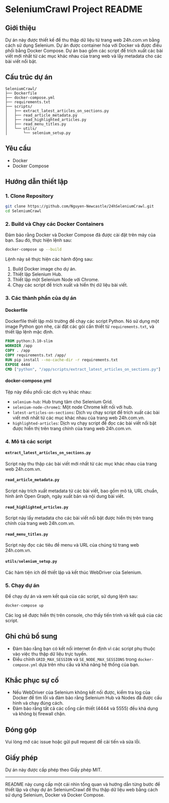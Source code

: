 
# SeleniumCrawl Project README

## Giới thiệu
Dự án này được thiết kế để thu thập dữ liệu từ trang web 24h.com.vn bằng cách sử dụng Selenium. Dự án được container hóa với Docker và được điều phối bằng Docker Compose. Dự án bao gồm các script để trích xuất các bài viết mới nhất từ các mục khác nhau của trang web và lấy metadata cho các bài viết nổi bật.

## Cấu trúc dự án
```
SeleniumCrawl/
├── Dockerfile
├── docker-compose.yml
├── requirements.txt
├── scripts/
│   ├── extract_latest_articles_on_sections.py
│   ├── read_article_metadata.py
│   ├── read_highlighted_articles.py
│   ├── read_menu_titles.py
│   └── utils/
│       └── selenium_setup.py
```

## Yêu cầu
- Docker
- Docker Compose

## Hướng dẫn thiết lập

### 1. Clone Repository
```bash
git clone https://github.com/Nguyen-Newcastle/24hSeleniumCrawl.git
cd SeleniumCrawl
```

### 2. Build và Chạy các Docker Containers
Đảm bảo rằng Docker và Docker Compose đã được cài đặt trên máy của bạn. Sau đó, thực hiện lệnh sau:
```bash
docker-compose up --build
```

Lệnh này sẽ thực hiện các hành động sau:
1. Build Docker image cho dự án.
2. Thiết lập Selenium Hub.
3. Thiết lập một Selenium Node với Chrome.
4. Chạy các script để trích xuất và hiển thị dữ liệu bài viết.

### 3. Các thành phần của dự án
#### Dockerfile
Dockerfile thiết lập môi trường để chạy các script Python. Nó sử dụng một image Python gọn nhẹ, cài đặt các gói cần thiết từ `requirements.txt`, và thiết lập lệnh mặc định.

```dockerfile
FROM python:3.10-slim
WORKDIR /app
COPY . /app
COPY requirements.txt /app/
RUN pip install --no-cache-dir -r requirements.txt
EXPOSE 4444
CMD ["python", "/app/scripts/extract_latest_articles_on_sections.py"]
```

#### docker-compose.yml
Tệp này điều phối các dịch vụ khác nhau:
- `selenium-hub`: Hub trung tâm cho Selenium Grid.
- `selenium-node-chrome1`: Một node Chrome kết nối với hub.
- `latest-articles-on-sections`: Dịch vụ chạy script để trích xuất các bài viết mới nhất từ các mục khác nhau của trang web 24h.com.vn.
- `highlighted-articles`: Dịch vụ chạy script để đọc các bài viết nổi bật được hiển thị trên trang chính của trang web 24h.com.vn.


### 4. Mô tả các script
#### `extract_latest_articles_on_sections.py`
Script này thu thập các bài viết mới nhất từ các mục khác nhau của trang web 24h.com.vn.

#### `read_article_metadata.py`
Script này trích xuất metadata từ các bài viết, bao gồm mô tả, URL chuẩn, hình ảnh Open Graph, ngày xuất bản và nội dung bài viết.

#### `read_highlighted_articles.py`
Script này lấy metadata cho các bài viết nổi bật được hiển thị trên trang chính của trang web 24h.com.vn.

#### `read_menu_titles.py`
Script này đọc các tiêu đề menu và URL của chúng từ trang web 24h.com.vn.

#### `utils/selenium_setup.py`
Các hàm tiện ích để thiết lập và kết thúc WebDriver của Selenium.

### 5. Chạy dự án
Để chạy dự án và xem kết quả của các script, sử dụng lệnh sau:

```bash
docker-compose up
```

Các log sẽ được hiển thị trên console, cho thấy tiến trình và kết quả của các script.

## Ghi chú bổ sung
- Đảm bảo rằng bạn có kết nối internet ổn định vì các script phụ thuộc vào việc thu thập dữ liệu trực tuyến.
- Điều chỉnh `GRID_MAX_SESSION` và `SE_NODE_MAX_SESSIONS` trong `docker-compose.yml` dựa trên nhu cầu và khả năng hệ thống của bạn.

## Khắc phục sự cố
- Nếu WebDriver của Selenium không kết nối được, kiểm tra log của Docker để tìm lỗi và đảm bảo rằng Selenium Hub và Nodes đã được cấu hình và chạy đúng cách.
- Đảm bảo rằng tất cả các cổng cần thiết (4444 và 5555) đều khả dụng và không bị firewall chặn.

## Đóng góp
Vui lòng mở các issue hoặc gửi pull request để cải tiến và sửa lỗi.

## Giấy phép
Dự án này được cấp phép theo Giấy phép MIT.

---

README này cung cấp một cái nhìn tổng quan và hướng dẫn từng bước để thiết lập và chạy dự án SeleniumCrawl để thu thập dữ liệu web bằng cách sử dụng Selenium, Docker và Docker Compose.
